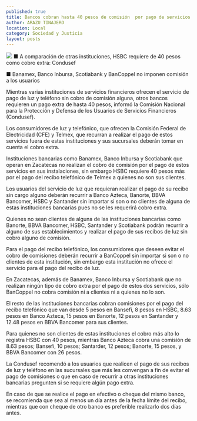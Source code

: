 ```yaml
---
published: true
title: Bancos cobran hasta 40 pesos de comisión  por pago de servicios como telefonía y luz
author: ARAZU TINAJERO
location: Local
category: Sociedad y Justicia
layout: posts
---
```


![](http://i.imgur.com/joO6NrYm.jpg)
■ A comparación de otras instituciones, HSBC requiere de 40 pesos como cobro extra: Condusef

■ Banamex, Banco Inbursa, Scotiabank y BanCoppel no imponen comisión a los usuarios

Mientras varias instituciones de servicios financieros ofrecen el servicio de pago de luz y teléfono sin cobro de comisión alguna, otros bancos requieren un pago extra de hasta 40 pesos, informó la Comisión Nacional para la Protección y Defensa de los Usuarios de Servicios Financieros (Condusef).

Los consumidores de luz y telefónico, que ofrecen la Comisión Federal de Electricidad (CFE) y Telmex, que recurran a realizar el pago de estos servicios fuera de estas instituciones y sus sucursales deberán tomar en cuenta el cobro extra.

Instituciones bancarias como Banamex, Banco Inbursa y Scotiabank que operan en Zacatecas no realizan el cobro de comisión por el pago de estos servicios en sus instalaciones, sin embargo HSBC requiere 40 pesos más por el pago del recibo telefónico de Telmex a quienes no son sus clientes.

Los usuarios del servicio de luz que requieran realizar el pago de su recibo sin cargo alguno deberán recurrir a Banco Azteca, Banorte, BBVA Bancomer, HSBC y Santander sin importar si son o no clientes de alguna de estas instituciones bancarias pues no se les requerirá cobro extra.

Quienes no sean clientes de alguna de las instituciones bancarias como Banorte, BBVA Bancomer, HSBC, Santander y Scotiabank podrán recurrir a alguno de sus establecimientos y realizar el pago de sus recibos de luz sin cobro alguno de comisión.

Para el pago del recibo telefónico, los consumidores que deseen evitar el cobro de comisiones deberán recurrir a BanCoppel sin importar si son o no clientes de esta institución, sin embargo esta institución no ofrece el servicio para el pago del recibo de luz.

En Zacatecas, además de Banamex, Banco Inbursa y Scotiabank que no realizan ningún tipo de cobro extra por el pago de estos dos servicios, sólo BanCoppel no cobra comisión ni a clientes ni a quienes no lo son.

El resto de las instituciones bancarias cobran comisiones por el pago del recibo telefónico que van desde 5 pesos en Bansefi, 8 pesos en HSBC, 8.63 pesos en Banco Azteca, 15 pesos en Banorte, 12 pesos en Santander y 12.48 pesos en BBVA Bancomer para sus clientes.

Para quienes no son clientes de estas instituciones el cobro más alto lo registra HSBC con 40 pesos, mientras Banco Azteca cobra una comisión de 8.63 pesos; Bansefi, 10 pesos; Santarder, 12 pesos; Banorte, 15 pesos, y BBVA Bancomer con 26 pesos.

La Condusef recomendó a los usuarios que realicen el pago de sus recibos de luz y teléfono en las sucursales que más les convengan a fin de evitar el pago de comisiones o que en caso de recurrir a otras instituciones bancarias pregunten si se requiere algún pago extra.

En caso de que se realice el pago en efectivo o cheque del mismo banco, se recomienda que sea al menos un día antes de la fecha límite del recibo, mientras que con cheque de otro banco es preferible realizarlo dos días antes.
